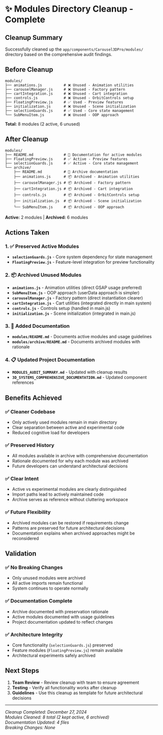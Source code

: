 # ✨ Modules Directory Cleanup - Complete

## Cleanup Summary

Successfully cleaned up the `app/components/Carousel3DPro/modules/` directory based on the comprehensive audit findings.

## Before Cleanup
```
modules/
├── animations.js          # ❌ Unused - Animation utilities
├── carouselManager.js     # ❌ Unused - Factory pattern
├── cartIntegration.js     # ❌ Unused - Cart integration
├── controls.js            # ❌ Unused - OrbitControls setup
├── FloatingPreview.js     # ✅ Used - Preview features
├── initialization.js      # ❌ Unused - Scene initialization
├── selectionGuards.js     # ✅ Used - Core state management
└── SubMenuItem.js         # ❌ Unused - OOP approach
```
**Total:** 8 modules (2 active, 6 unused)

## After Cleanup
```
modules/
├── README.md              # 📄 Documentation for active modules
├── FloatingPreview.js     # ✅ Active - Preview features
├── selectionGuards.js     # ✅ Active - Core state management
└── archive/
    ├── README.md          # 📄 Archive documentation
    ├── animations.js      # 📦 Archived - Animation utilities
    ├── carouselManager.js # 📦 Archived - Factory pattern
    ├── cartIntegration.js # 📦 Archived - Cart integration
    ├── controls.js        # 📦 Archived - OrbitControls setup
    ├── initialization.js  # 📦 Archived - Scene initialization
    └── SubMenuItem.js     # 📦 Archived - OOP approach
```
**Active:** 2 modules | **Archived:** 6 modules

## Actions Taken

### 1. ✅ **Preserved Active Modules**
- **`selectionGuards.js`** - Core system dependency for state management
- **`FloatingPreview.js`** - Feature-level integration for preview functionality

### 2. 📦 **Archived Unused Modules**
- **`animations.js`** - Animation utilities (direct GSAP usage preferred)
- **`SubMenuItem.js`** - OOP approach (userData approach is simpler)
- **`carouselManager.js`** - Factory pattern (direct instantiation clearer)
- **`cartIntegration.js`** - Cart utilities (integrated directly in main system)
- **`controls.js`** - Controls setup (handled in main.js)
- **`initialization.js`** - Scene initialization (integrated in main.js)

### 3. 📄 **Added Documentation**
- **`modules/README.md`** - Documents active modules and usage guidelines
- **`modules/archive/README.md`** - Documents archived modules with rationale

### 4. 📋 **Updated Project Documentation**
- **`MODULES_AUDIT_SUMMARY.md`** - Updated with cleanup results
- **`3D_SYSTEMS_COMPREHENSIVE_DOCUMENTATION.md`** - Updated component references

## Benefits Achieved

### ✅ **Cleaner Codebase**
- Only actively used modules remain in main directory
- Clear separation between active and experimental code
- Reduced cognitive load for developers

### ✅ **Preserved History**
- All modules available in archive with comprehensive documentation
- Rationale documented for why each module was archived
- Future developers can understand architectural decisions

### ✅ **Clear Intent**
- Active vs experimental modules are clearly distinguished
- Import paths lead to actively maintained code
- Archive serves as reference without cluttering workspace

### ✅ **Future Flexibility**
- Archived modules can be restored if requirements change
- Patterns are preserved for future architectural decisions
- Documentation explains when archived approaches might be reconsidered

## Validation

### ✅ **No Breaking Changes**
- Only unused modules were archived
- All active imports remain functional
- System continues to operate normally

### ✅ **Documentation Complete**
- Archive documented with preservation rationale
- Active modules documented with usage guidelines
- Project documentation updated to reflect changes

### ✅ **Architecture Integrity**
- Core functionality (`selectionGuards.js`) preserved
- Feature modules (`FloatingPreview.js`) remain available
- Architectural experiments safely archived

## Next Steps

1. **Team Review** - Review cleanup with team to ensure agreement
2. **Testing** - Verify all functionality works after cleanup
3. **Guidelines** - Use this cleanup as template for future architectural decisions

---

*Cleanup Completed: December 27, 2024*  
*Modules Cleaned: 8 total (2 kept active, 6 archived)*  
*Documentation Updated: 4 files*  
*Breaking Changes: None*
